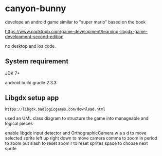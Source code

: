 # canyon-bunny

develope an android game similar to "super mario" based on the book 

https://www.packtpub.com/game-development/learning-libgdx-game-development-second-edition

no desktop and ios code.

## System requirement
 JDK 7+
 
 android build gradle 2.3.3

## Libgdx setup app
    https://libgdx.badlogicgames.com/download.html
    
used an UML class diagram to structure the game into manageable and logical pieces

enable libgdx input detector and OrthographicCamera
 w a s d to move selected sprite
 left up right down to move camera
 comma to zoom in
 period to zoom out
 slash to reset zoom
 r to reset sprites
 space to choose next sprite
